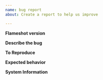 ```yaml
---
name: bug report
about: Create a report to help us improve

---
```


<!--
First read the FAQ: https://github.com/flameshot-org/flameshot/blob/master/docs/faq.m

If you don't know how to get some of the following information from your
computer, visit:
https://flameshot.org/issue-reporting/

**Note** that if you don't provide the requested information, the bugreport most
probably will considered as invalid and will be closed unless you provide
justification on why you cannot provide the requested information.
-->

**Flameshot version**
<!-- Version or commit. -->

**Describe the bug**
<!-- A clear and concise description of what the bug is. Add screenshots if it
helps explaining the issue. -->

**To Reproduce**
<!-- Steps to reproduce the behaviour. -->

**Expected behavior**
<!-- A clear and concise description of what you expected to happen. -->

**System Information**
<!-- e.g. Ubuntu 16.14 Mate. -->
